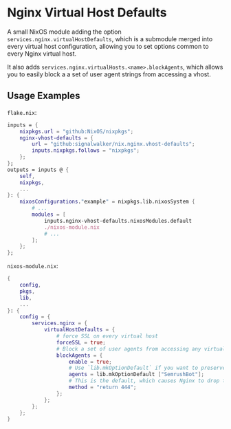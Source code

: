 # Nginx Virtual Host Defaults

A small NixOS module adding the option `services.nginx.virtualHostDefaults`, which is a submodule merged into every virtual host configuration, allowing you to set options common to every Nginx virtual host.

It also adds `services.nginx.virtualHosts.<name>.blockAgents`, which allows you to easily block a a set of user agent strings from accessing a vhost.

## Usage Examples

`flake.nix`:
```nix
inputs = {
    nixpkgs.url = "github:NixOS/nixpkgs";
    nginx-vhost-defaults = {
        url = "github:signalwalker/nix.nginx.vhost-defaults";
        inputs.nixpkgs.follows = "nixpkgs";
    };
};
outputs = inputs @ {
    self,
    nixpkgs,
    ...
}: {
    nixosConfigurations."example" = nixpkgs.lib.nixosSystem {
        # ...
        modules = [
            inputs.nginx-vhost-defaults.nixosModules.default
            ./nixos-module.nix
            # ...
        ];
    };
};
```

`nixos-module.nix`:
```nix
{
    config,
    pkgs,
    lib,
    ...
}: {
    config = {
        services.nginx = {
            virtualHostDefaults = {
                # force SSL on every virtual host
                forceSSL = true;
                # Block a set of user agents from accessing any virtual host.
                blockAgents = {
                    enable = true;
                    # Use `lib.mkOptionDefault` if you want to preserve the default agent list, which includes all agents found in https://github.com/ai-robots-txt/ai-robots-txt
                    agents = lib.mkOptionDefault ["SemrushBot"];
                    # This is the default, which causes Nginx to drop the connection without any response.
                    method = "return 444";
                };
            };
        };
    };
}
```

